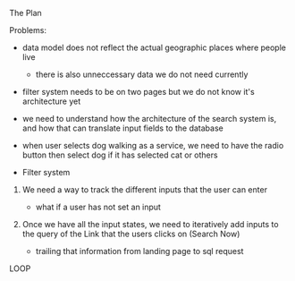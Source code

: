 The Plan

Problems:

- data model does not reflect the actual geographic places where people live
    - there is also unneccessary data we do not need currently
- filter system needs to be on two pages but we do not know it's architecture yet
- we need to understand how the architecture of the search system is, and how that can translate input fields to the database
- when user selects dog walking as a service, we need to have the radio button then select dog if it has selected cat or others


- Filter system

1. We need a way to track the different inputs that the user can enter
    - what if a user has not set an input

2. Once we have all the input states, we need to iteratively add inputs to the query of the Link that the users clicks on (Search Now)
    - trailing that information from landing page to sql request

LOOP